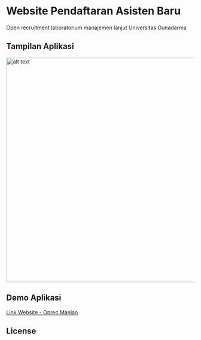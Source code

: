 # Website Pendaftaran Asisten Baru
Open recruitment laboratorium manajemen lanjut
Universitas Gunadarma

## Tampilan Aplikasi
<img src="assets/demo.gif" alt="alt text" width="600"/>

## Demo Aplikasi
[Link Website - Oprec Manlan](http://webku.one/manlan)

## License
